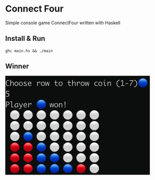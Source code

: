# Connect Four
Simple console game ConnectFour written with Haskell

Install & Run
-------------
```
ghc main.hs && ./main
```

Winner
-----
![Blue won!](https://github.com/n10ty/connectfour/blob/master/screenshot.png?raw=true)